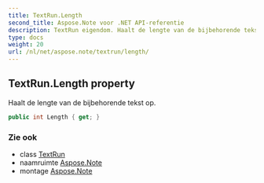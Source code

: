 ```yaml
---
title: TextRun.Length
second_title: Aspose.Note voor .NET API-referentie
description: TextRun eigendom. Haalt de lengte van de bijbehorende tekst op.
type: docs
weight: 20
url: /nl/net/aspose.note/textrun/length/
---
```

## TextRun.Length property

Haalt de lengte van de bijbehorende tekst op.

```csharp
public int Length { get; }
```

### Zie ook

* class [TextRun](../)
* naamruimte [Aspose.Note](../../textrun/)
* montage [Aspose.Note](../../../)


